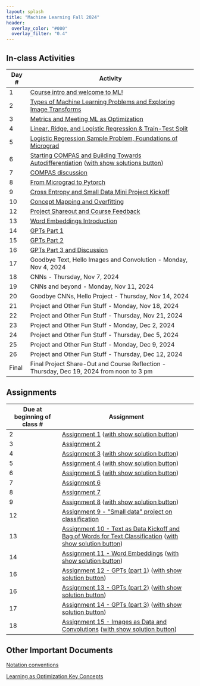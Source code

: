 ```yaml
---
layout: splash
title: "Machine Learning Fall 2024"
header:
  overlay_color: "#000"
  overlay_filter: "0.4"
---
```


<!-- ## How-tos

*  TODO -->

## In-class Activities

| Day # | Activity                                                                      |
|-------|-------------------------------------------------------------------------------|
| 1     | [Course intro and welcome to ML!](activities/day01)                            |
| 2     | [Types of Machine Learning Problems and Exploring Image Transforms](activities/day02)                            |
| 3     | [Metrics and Meeting ML as Optimization](activities/day03)   
| 4     | [Linear, Ridge, and Logistic Regression & Train-Test Split](activities/day04)                            |
| 5     | [Logistic Regression Sample Problem, Foundations of Micrograd](activities/day05)                            |
| 6     | [Starting COMPAS and Building Towards Autodifferentiation](activities/day06) ([with show solutions button](activities/day06?showSolutions=true))                            |
| 7     | [COMPAS discussion](activities/day07)                            |
| 8     | [From Micrograd to Pytorch](activities/day08)                            |
| 9     | [Cross Entropy and Small Data Mini Project Kickoff](activities/day09)                            |
| 10    | [Concept Mapping and Overfitting](activities/day10)                            |
| 12    | [Project Shareout and Course Feedback](activities/day12)                            |
| 13    | [Word Embeddings Introduction](activities/day13)                            |
| 14    | [GPTs Part 1](activities/day14)                            |
| 15    | [GPTs Part 2](activities/day15) 
| 16    | [GPTs Part 3 and Discussion](activities/day16)                            |
| 17    | Goodbye Text, Hello Images and Convolution[]() -  Monday, Nov 4, 2024                         |
| 18    | CNNs []() - Thursday, Nov 7, 2024                           |
| 19    | CNNs and beyond []()  - Monday, Nov 11, 2024                          |
| 20    | Goodbye CNNs, Hello Project []()  - Thursday, Nov 14, 2024                           |
| 21    | Project and Other Fun Stuff[]()  - Monday, Nov 18, 2024                           |
| 22    | Project and Other Fun Stuff[]()  - Thursday, Nov 21, 2024                           |
| 23    | Project and Other Fun Stuff[]()  - Monday, Dec 2, 2024                           |
| 24    | Project and Other Fun Stuff[]()  - Thursday, Dec 5, 2024                           |
| 25    | Project and Other Fun Stuff[]()  - Monday, Dec 9, 2024                           |
| 26    | Project and Other Fun Stuff []()  - Thursday, Dec 12, 2024                           |
| Final    | Final Project Share-Out and Course Reflection []()  - Thursday, Dec 19, 2024 from noon to 3 pm                 |


##  Assignments

| Due at beginning of class # | Assignment                                                              |
|-----------------------------|-------------------------------------------------------------------------|
| 2                           | [Assignment 1](assignments/assignment01/assignment01) ([with show solution button](assignments/assignment01/assignment01?showSolutions=true))   |
| 3                           | [Assignment 2](assignments/assignment02/assignment02)    |
| 4                           | [Assignment 3](assignments/assignment03/assignment03)   ([with show solution button](assignments/assignment03/assignment03?showSolutions=true))    |
| 5                           | [Assignment 4](assignments/assignment04/assignment04)   ([with show solution button](assignments/assignment04/assignment04?showSolutions=true))    |
| 6                           | [Assignment 5](assignments/assignment05/assignment05)   ([with show solution button](assignments/assignment05/assignment05?showSolutions=true))    |
| 7                           | [Assignment 6](assignments/assignment06/assignment06)     |
| 8                           | [Assignment 7](assignments/assignment07/assignment07)     |
| 9                           | [Assignment 8](assignments/assignment08/assignment08)    ([with show solution button](assignments/assignment08/assignment08?showSolutions=true))      |
| 12                           | [Assignment 9 - "Small data" project on classification](assignments/assignment09/assignment09)         |
| 13                           | [Assignment 10 - Text as Data Kickoff and Bag of Words for Text Classification](assignments/assignment10/assignment10)   ([with show solution button](assignments/assignment10/assignment10?showSolutions=true))       |
| 14                           | [Assignment 11 - Word Embeddings](assignments/assignment11/assignment11)   ([with show solution button](assignments/assignment11/assignment11?showSolutions=true))       |
| 16                           | [Assignment 12 - GPTs (part 1)](assignments/assignment12/assignment12)   ([with show solution button](assignments/assignment12/assignment12?showSolutions=true))       |
| 16                           | [Assignment 13 - GPTs (part 2)](assignments/assignment13/assignment13)   ([with show solution button](assignments/assignment13/assignment13?showSolutions=true))       |
| 17                           | [Assignment 14 - GPTs (part 3)](assignments/assignment14/assignment14)   ([with show solution button](assignments/assignment14/assignment14?showSolutions=true))       |
| 18                           | [Assignment 15 - Images as Data and Convolutions](assignments/assignment15/assignment15)   ([with show solution button](assignments/assignment15/assignment145?showSolutions=true))       |







## Other Important Documents
[Notation conventions](assignments/assignment01/notation_conventions)

[Learning as Optimization Key Concepts](assignments/assignment09/LearningAsOptimizationTakeaways)

